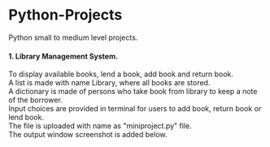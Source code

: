 # Python-Projects
Python small to medium level projects.
<h4>1. Library Management System.</h4>
To display available books, lend a book, add book and return book.<br>
A list is made with name Library, where all books are stored.<br>
A dictionary is made of persons who take book from library to keep a note of the borrower.<br>
Input choices are provided in terminal for users to add book, return book or lend book.<br>
The file is uploaded with name as "miniproject.py" file.<br>
The output window screenshot is added below.<br>




